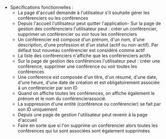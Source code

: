 * Spécifications fonctionnelles :
    - La page d'accueil demande à l'utilisateur s'il souhaite gérer les conférenciers ou les conférences
    - Depuis l'accueil l'utilisateur peut quitter l'application- Sur la page de gestion des conférenciers l'utilisateur peut : créer un conférencier, supprimer un conférencier ou voir tous les conférenciers
    - Un conférencier est composé d'un prénom, d'un nom, d'une description, d'une profession et d'un statut (actif ou non-actif). Par défaut tout nouveau conférencier est considéré comme actif
    - La liste des conférenciers n'affiche que les conférenciers actifs
    - Sur la page de gestion des conférences l'utilisateur peut : créer une conférence, supprimer une conférence ou voir toutes les conférences
    - Une conférence est composée d'un titre, d'un résumé, d'une date, d'une heure, d'une date de création et est obligatoirement associée à un conférencier par son ID
    - Quand on affiche toutes les conférences, on affiche également le prénom et le nom du conférencierassocié.
    - La suppression d'une entité (conférence ou conférencier) se fait par son ID uniquement
    - Depuis une page de gestion l'utilisateur peut revenir à la page d'accueil
    - Faire en sorte que si l'on supprime un conférencier alors toutes les conférences qui lui sont associées sont également supprimées